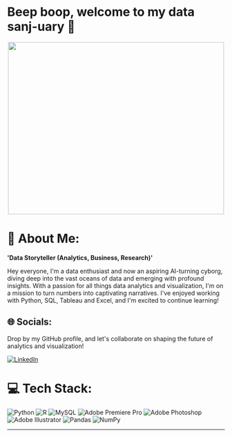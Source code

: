 # Beep boop, welcome to my data sanj-uary 🤖

<p align="center">
  <img width="500" height="400" src="https://github.com/sanjanalytics/sanjanalytics/assets/135433416/0bc88648-eeb4-44a3-ac51-c76e4eb9509a">
</p>

 # 💫 About Me:
**'Data Storyteller (Analytics, Business, Research)'**

Hey everyone, I'm a data enthusiast and now an aspiring AI-turning cyborg, diving deep into the vast oceans of data and emerging with profound insights. With a passion for all things data analytics and visualization, I'm on a mission to turn numbers into captivating narratives. I've enjoyed working with Python, SQL, Tableau and Excel, and I'm excited to continue learning! 


## 🌐 Socials:
Drop by my GitHub profile, and let's collaborate on shaping the future of analytics and visualization! 

[![LinkedIn](https://img.shields.io/badge/LinkedIn-%230077B5.svg?logo=linkedin&logoColor=white)](https://linkedin.com/in/https://www.linkedin.com/in/sanjeevani-subba/) 

# 💻 Tech Stack:
![Python](https://img.shields.io/badge/python-3670A0?style=for-the-badge&logo=python&logoColor=ffdd54) ![R](https://img.shields.io/badge/r-%23276DC3.svg?style=for-the-badge&logo=r&logoColor=white) ![MySQL](https://img.shields.io/badge/mysql-%2300f.svg?style=for-the-badge&logo=mysql&logoColor=white) ![Adobe Premiere Pro](https://img.shields.io/badge/Adobe%20Premiere%20Pro-9999FF.svg?style=for-the-badge&logo=Adobe%20Premiere%20Pro&logoColor=white) ![Adobe Photoshop](https://img.shields.io/badge/adobephotoshop-%2331A8FF.svg?style=for-the-badge&logo=adobephotoshop&logoColor=white) ![Adobe Illustrator](https://img.shields.io/badge/adobeillustrator-%23FF9A00.svg?style=for-the-badge&logo=adobeillustrator&logoColor=white) ![Pandas](https://img.shields.io/badge/pandas-%23150458.svg?style=for-the-badge&logo=pandas&logoColor=white) ![NumPy](https://img.shields.io/badge/numpy-%23013243.svg?style=for-the-badge&logo=numpy&logoColor=white)
  
---
                                     

